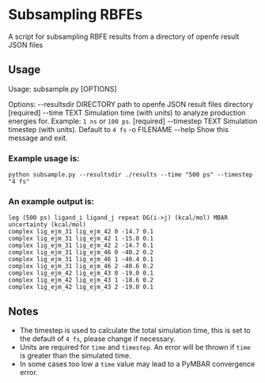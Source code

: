 # Subsampling RBFEs

A script for subsampling RBFE results from a directory of openfe result JSON files

## Usage

Usage: subsample.py [OPTIONS]

Options:
  --resultsdir DIRECTORY  path to openfe JSON result files directory
                          [required]
  --time TEXT             Simulation time (with units) to analyze production
                          energies for. Example: `1 ns` or `100 ps`.
                          [required]
  --timestep TEXT         Simulation timestep (with units). Default to `4 fs`
  -o FILENAME
  --help                  Show this message and exit.


### Example usage is: 

`python subsample.py --resultsdir ./results --time "500 ps" --timestep "4 fs"`

### An example output is:

```
leg (500 ps) ligand_i ligand_j repeat DG(i->j) (kcal/mol) MBAR uncertainty (kcal/mol)
complex lig_ejm_31 lig_ejm_42 0 -14.7 0.1
complex lig_ejm_31 lig_ejm_42 1 -15.0 0.1
complex lig_ejm_31 lig_ejm_42 2 -14.7 0.1
complex lig_ejm_31 lig_ejm_46 0 -40.2 0.2
complex lig_ejm_31 lig_ejm_46 1 -40.4 0.1
complex lig_ejm_31 lig_ejm_46 2 -40.6 0.2
complex lig_ejm_42 lig_ejm_43 0 -19.0 0.1
complex lig_ejm_42 lig_ejm_43 1 -18.6 0.2
complex lig_ejm_42 lig_ejm_43 2 -19.0 0.1
```

## Notes

* The timestep is used to calculate the total simulation time, this is set to the default of `4 fs`, please change if necessary.
* Units are required for `time` and `timestep`. An error will be thrown if `time` is greater than the simulated time.
* In some cases too low a `time` value may lead to a PyMBAR convergence error.


